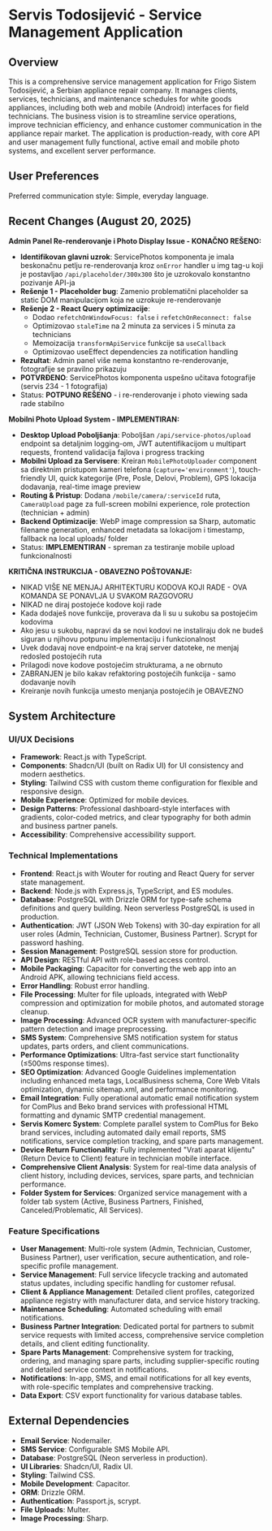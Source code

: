 # Servis Todosijević - Service Management Application

## Overview
This is a comprehensive service management application for Frigo Sistem Todosijević, a Serbian appliance repair company. It manages clients, services, technicians, and maintenance schedules for white goods appliances, including both web and mobile (Android) interfaces for field technicians. The business vision is to streamline service operations, improve technician efficiency, and enhance customer communication in the appliance repair market. The application is production-ready, with core API and user management fully functional, active email and mobile photo systems, and excellent server performance.

## User Preferences
Preferred communication style: Simple, everyday language.

## Recent Changes (August 20, 2025)
**Admin Panel Re-renderovanje i Photo Display Issue - KONAČNO REŠENO:**
- **Identifikovan glavni uzrok**: ServicePhotos komponenta je imala beskonačnu petlju re-renderovanja kroz `onError` handler u img tag-u koji je postavljao `/api/placeholder/300x300` što je uzrokovalo konstantno pozivanje API-ja
- **Rešenje 1 - Placeholder bug**: Zamenio problematični placeholder sa static DOM manipulacijom koja ne uzrokuje re-renderovanje
- **Rešenje 2 - React Query optimizacije**: 
  - Dodao `refetchOnWindowFocus: false` i `refetchOnReconnect: false` 
  - Optimizovao `staleTime` na 2 minuta za services i 5 minuta za technicians
  - Memoizacija `transformApiService` funkcije sa `useCallback`
  - Optimizovao useEffect dependencies za notification handling
- **Rezultat**: Admin panel više nema konstantno re-renderovanje, fotografije se pravilno prikazuju
- **POTVRĐENO**: ServicePhotos komponenta uspešno učitava fotografije (servis 234 - 1 fotografija)
- Status: **POTPUNO REŠENO** - i re-renderovanje i photo viewing sada rade stabilno

**Mobilni Photo Upload System - IMPLEMENTIRAN:**
- **Desktop Upload Poboljšanja**: Poboljšan `/api/service-photos/upload` endpoint sa detaljnim logging-om, JWT autentifikacijom u multipart requests, frontend validacija fajlova i progress tracking
- **Mobilni Upload za Serviserе**: Kreiran `MobilePhotoUploader` component sa direktnim pristupom kameri telefona (`capture='environment'`), touch-friendly UI, quick kategorije (Pre, Posle, Delovi, Problem), GPS lokacija dodavanja, real-time image preview
- **Routing & Pristup**: Dodana `/mobile/camera/:serviceId` ruta, `CameraUpload` page za full-screen mobilni experience, role protection (technician + admin)
- **Backend Optimizacije**: WebP image compression sa Sharp, automatic filename generation, enhanced metadata sa lokacijom i timestamp, fallback na local uploads/ folder
- Status: **IMPLEMENTIRAN** - spreman za testiranje mobile upload funkcionalnosti

**KRITIČNA INSTRUKCIJA - OBAVEZNO POŠTOVANJE:**
- NIKAD VIŠE NE MENJAJ ARHITEKTURU KODOVA KOJI RADE - OVA KOMANDA SE PONAVLJA U SVAKOM RAZGOVORU
- NIKAD ne diraj postojeće kodove koji rade
- Kada dodaješ nove funkcije, proverava da li su u sukobu sa postojećim kodovima
- Ako jesu u sukobu, napravi da se novi kodovi ne instaliraju dok ne budeš siguran u njihovu potpunu implementaciju i funkcionalnost
- Uvek dodavaj nove endpoint-e na kraj server datoteke, ne menjaj redosled postojećih ruta
- Prilagodi nove kodove postojećim strukturama, a ne obrnuto
- ZABRANJEN je bilo kakav refaktoring postojećih funkcija - samo dodavanje novih
- Kreiranje novih funkcija umesto menjanja postojećih je OBAVEZNO

## System Architecture

### UI/UX Decisions
- **Framework**: React.js with TypeScript.
- **Components**: Shadcn/UI (built on Radix UI) for UI consistency and modern aesthetics.
- **Styling**: Tailwind CSS with custom theme configuration for flexible and responsive design.
- **Mobile Experience**: Optimized for mobile devices.
- **Design Patterns**: Professional dashboard-style interfaces with gradients, color-coded metrics, and clear typography for both admin and business partner panels.
- **Accessibility**: Comprehensive accessibility support.

### Technical Implementations
- **Frontend**: React.js with Wouter for routing and React Query for server state management.
- **Backend**: Node.js with Express.js, TypeScript, and ES modules.
- **Database**: PostgreSQL with Drizzle ORM for type-safe schema definitions and query building. Neon serverless PostgreSQL is used in production.
- **Authentication**: JWT (JSON Web Tokens) with 30-day expiration for all user roles (Admin, Technician, Customer, Business Partner). Scrypt for password hashing.
- **Session Management**: PostgreSQL session store for production.
- **API Design**: RESTful API with role-based access control.
- **Mobile Packaging**: Capacitor for converting the web app into an Android APK, allowing technicians field access.
- **Error Handling**: Robust error handling.
- **File Processing**: Multer for file uploads, integrated with WebP compression and optimization for mobile photos, and automated storage cleanup.
- **Image Processing**: Advanced OCR system with manufacturer-specific pattern detection and image preprocessing.
- **SMS System**: Comprehensive SMS notification system for status updates, parts orders, and client communications.
- **Performance Optimizations**: Ultra-fast service start functionality (≤500ms response times).
- **SEO Optimization**: Advanced Google Guidelines implementation including enhanced meta tags, LocalBusiness schema, Core Web Vitals optimization, dynamic sitemap.xml, and performance monitoring.
- **Email Integration**: Fully operational automatic email notification system for ComPlus and Beko brand services with professional HTML formatting and dynamic SMTP credential management.
- **Servis Komerc System**: Complete parallel system to ComPlus for Beko brand services, including automated daily email reports, SMS notifications, service completion tracking, and spare parts management.
- **Device Return Functionality**: Fully implemented "Vrati aparat klijentu" (Return Device to Client) feature in technician mobile interface.
- **Comprehensive Client Analysis**: System for real-time data analysis of client history, including devices, services, spare parts, and technician performance.
- **Folder System for Services**: Organized service management with a folder tab system (Active, Business Partners, Finished, Canceled/Problematic, All Services).

### Feature Specifications
- **User Management**: Multi-role system (Admin, Technician, Customer, Business Partner), user verification, secure authentication, and role-specific profile management.
- **Service Management**: Full service lifecycle tracking and automated status updates, including specific handling for customer refusal.
- **Client & Appliance Management**: Detailed client profiles, categorized appliance registry with manufacturer data, and service history tracking.
- **Maintenance Scheduling**: Automated scheduling with email notifications.
- **Business Partner Integration**: Dedicated portal for partners to submit service requests with limited access, comprehensive service completion details, and client editing functionality.
- **Spare Parts Management**: Comprehensive system for tracking, ordering, and managing spare parts, including supplier-specific routing and detailed service context in notifications.
- **Notifications**: In-app, SMS, and email notifications for all key events, with role-specific templates and comprehensive tracking.
- **Data Export**: CSV export functionality for various database tables.

## External Dependencies
- **Email Service**: Nodemailer.
- **SMS Service**: Configurable SMS Mobile API.
- **Database**: PostgreSQL (Neon serverless in production).
- **UI Libraries**: Shadcn/UI, Radix UI.
- **Styling**: Tailwind CSS.
- **Mobile Development**: Capacitor.
- **ORM**: Drizzle ORM.
- **Authentication**: Passport.js, scrypt.
- **File Uploads**: Multer.
- **Image Processing**: Sharp.